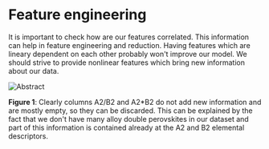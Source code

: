 # Feature engineering

It is important to check how are our features correlated. This information can help in feature engineering and reduction. Having features which are lineary dependent on each other probably won't improve our model. We should strive to provide nonlinear features which bring new information about our data.

![Abstract](https://github.com/hostas/EDA-and-ML-for-Perovskites/blob/master/Graphics/Correlation-of-descriptors.png)

**Figure 1**: Clearly columns A2/B2 and A2*B2 do not add new information and are mostly empty, so they can be discarded. This can be explained by the fact that we don't have many alloy double perovskites in our dataset and part of this information is contained already at the A2 and B2 elemental descriptors.
